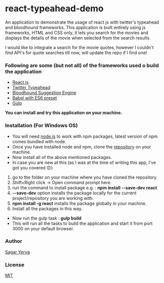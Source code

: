 # react-typeahead-demo
An application to demonstrate the usage of react js with twitter's typeahead and bloodhound frameworks.
This application is built entirely using js frameworks, HTML and CSS only, it lets you search for the movies and displays the details of the movie when selected from the search results.

I would like to integrate a search for the movie quotes, however I couldn't find API's for quote searches till now, will update the repo if I find one!
  
  

### Following are some (but not all) of the frameworks used o build the application

* [React js](https://facebook.github.io/react/)
* [Twitter Typeahead]( https://twitter.github.io/typeahead.js/)
* [Bloodhound Suggestion Engine]( https://github.com/twitter/typeahead.js/blob/master/doc/bloodhound.md)
* [Babel with ES6 preset]( https://babeljs.io/)
* [Gulp](https://github.com/gulpjs/gulp)    





__You can install and try this application on your machine.__

### Installation (For Windows OS)  

* You will need [node.js](http://nodejs.org/download/) to work with npm packages, latest version of npm comes bundled with node.
* Once you have installed node and npm, clone the [repository](https://github.com/icanseesharp/react-typeahead-demo) on your machine.
* Now install all of the above mentioned packages.  
* In case you are new at this (as I was at the time of writing this app,  I've got you covered :blush:)
 1. go to the folder on your machine where you have cloned the repository.  
 2. Shift+Right click -> Open command prompt here.   
 3. run the command to install package e.g. : __npm install --save-dev react__  
 4. __--save-dev__ option installs the package locally for the current project/repository you are working with.   
 5. __npm install -g react__ installs the package globally in your machine.  
 6. Install all the packages in this way.

* Now run the gulp task : __gulp build__
* This will run all the tasks to build the application and start it from port 3000 on your default browser.


### Author
[Sagar Yerva](https://github.com/icanseesharp)

### License
[MIT](https://github.com/icanseesharp/react-typeahead-demo/blob/master/LICENSE)



